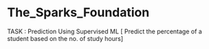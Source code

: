 # The_Sparks_Foundation
TASK : Prediction Using Supervised ML [ Predict the percentage of a student based on the no. of study hours]
